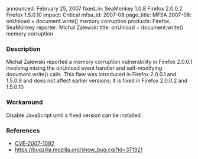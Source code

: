 announced: February 25, 2007
fixed_in: SeaMonkey 1.0.8
          Firefox 2.0.0.2
          Firefox 1.5.0.10
impact: Critical
mfsa_id: 2007-08
page_title: MFSA 2007-08: onUnload + document.write() memory corruption
products: Firefox, SeaMonkey
reporter: Michal Zalewski
title: onUnload + document.write() memory corruption

<h3>Description</h3>

<p>Michal Zalewski reported a memory corruption vulnerability in Firefox
2.0.0.1 involving mixing the onUnload event handler and self-modifying
document.write() calls. This flaw was introduced in Firefox 2.0.0.1
and 1.5.0.9 and does not affect earlier versions; it is fixed in
Firefox 2.0.0.2 and 1.5.0.10</p>

<h3>Workaround</h3>

<p>Disable JavaScript until a fixed version can be installed.</p>

<h3>References</h3>

<ul>
<li><a class="ex-ref" href="http://nvd.nist.gov/nvd.cfm?cvename=CVE-2007-1092">CVE-2007-1092</a></li>
<li><a href="https://bugzilla.mozilla.org/show_bug.cgi?id=371321">
https://bugzilla.mozilla.org/show_bug.cgi?id=371321</a></li>
</ul>



